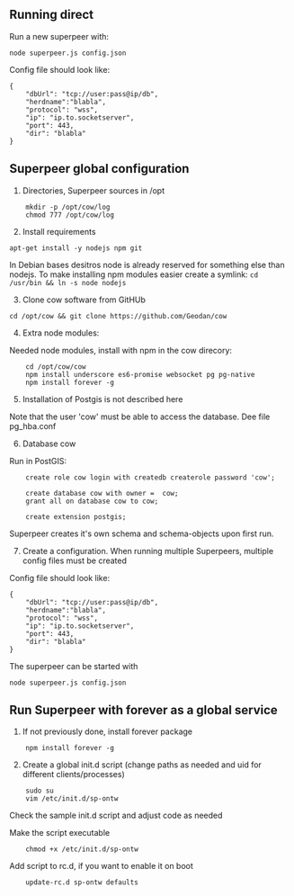 Running direct
---------------
Run a new superpeer with:
```
node superpeer.js config.json
```

Config file should look like:
```
{
	"dbUrl": "tcp://user:pass@ip/db",
	"herdname":"blabla",
	"protocol": "wss",
	"ip": "ip.to.socketserver",
	"port": 443,
	"dir": "blabla"
}  
```

Superpeer global configuration
----------------------------------------
1. Directories, Superpeer sources in /opt

```
	mkdir -p /opt/cow/log
	chmod 777 /opt/cow/log
```

2. Install requirements

`apt-get install -y nodejs npm git`

In Debian bases desitros node is already reserved for something else than nodejs. To make installing npm modules easier create a symlink:
`cd /usr/bin && ln -s node nodejs`

3. Clone cow software from GitHUb

`cd /opt/cow && git clone https://github.com/Geodan/cow`
	
4. Extra node modules:

Needed node modules, install with npm in the cow direcory:
```
	cd /opt/cow/cow 
	npm install underscore es6-promise websocket pg pg-native
	npm install forever -g
```

5. Installation of Postgis is not described here

Note that the user 'cow' must be able to access the database.  Dee file pg_hba.conf

6. Database cow

Run in PostGIS:

```
	create role cow login with createdb createrole password 'cow';

	create database cow with owner =  cow;
	grant all on database cow to cow;

	create extension postgis;
```

Superpeer creates it's own schema and schema-objects upon first run.

7. Create a configuration. When running multiple Superpeers, multiple config files must be created

Config file should look like:
```
{
	"dbUrl": "tcp://user:pass@ip/db",
	"herdname":"blabla",
	"protocol": "wss",
	"ip": "ip.to.socketserver",
	"port": 443,
	"dir": "blabla"
}   
```

The superpeer can be started with
```
node superpeer.js config.json
```

Run Superpeer with forever as a global service
----------------------------------------
1. If not previously done, install forever package

```
	npm install forever -g
```

2. Create a global init.d script (change paths as needed and uid for different clients/processes)

```
	sudo su
	vim /etc/init.d/sp-ontw
```
Check the sample init.d script and adjust code as needed

Make the script executable

```	
	chmod +x /etc/init.d/sp-ontw
```

Add script to rc.d, if you want to enable it on boot

```	
	update-rc.d sp-ontw defaults
```